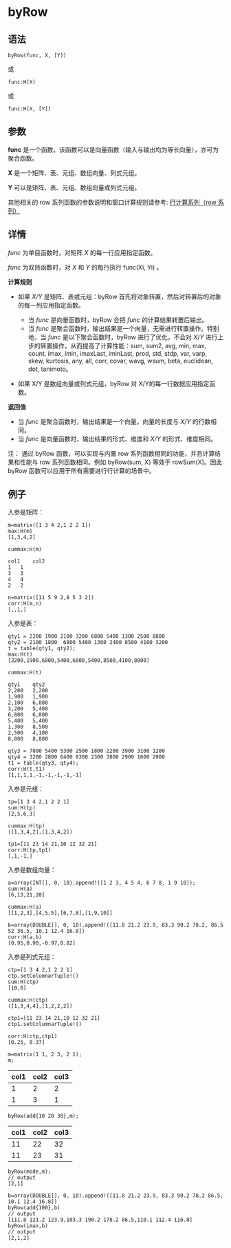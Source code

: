 # byRow

## 语法

`byRow(func, X, [Y])`

或

`func:H(X)`

或

`func:H(X, [Y])`

## 参数

**func** 是一个函数。该函数可以是向量函数（输入与输出均为等长向量），亦可为聚合函数。

**X** 是一个矩阵、表、元组、数组向量、列式元组。

**Y** 可以是矩阵、表、元组、数组向量或列式元组。

其他相关的 row 系列函数的参数说明和窗口计算规则请参考: [行计算系列（row 系列）](../themes/rowFunctions.md)

## 详情

*func* 为单目函数时，对矩阵 *X*
的每一行应用指定函数。

*func* 为双目函数时，对 *X* 和 *Y* 的每行执行 func(Xi, Yi) 。

**计算规则**

* 如果 *X/Y* 是矩阵、表或元组：byRow 首先将对象转置，然后对转置后的对象的每一列应用指定函数。

  + 当 *func* 是向量函数时，byRow 会把 *func* 的计算结果转置后输出。
  + 当 *func* 是聚合函数时，输出结果是一个向量，无需进行转置操作。特别地，当 *func*
    是以下聚合函数时，byRow 进行了优化，不会对 *X*/*Y* 进行上步的转置操作，从而提高了计算性能：sum,
    sum2, avg, min, max, count, imax, imin, imaxLast, iminLast, prod,
    std, stdp, var, varp, skew, kurtosis, any, all, corr, covar, wavg,
    wsum, beta, euclidean, dot, tanimoto。
* 如果 X/Y 是数组向量或列式元组，byRow 对 X/Y的每一行数据应用指定函数。

**返回值**

* 当 *func* 是聚合函数时，输出结果是一个向量。向量的长度与 *X/Y* 的行数相同。
* 当 *func* 是向量函数时，输出结果的形式、维度和 *X/Y* 的形式、维度相同。

注： 通过 byRow 函数，可以实现与内置 row
系列函数相同的功能，并且计算结果和性能与 row 系列函数相同。例如 byRow(sum, X) 等效于 rowSum(X)。因此 byRow
函数可以应用于所有需要进行行计算的场景中。

## 例子

入参是矩阵：

```
m=matrix([1 3 4 2,1 2 2 1])
max:H(m)
[1,3,4,2]

cummax:H(m)

col1	col2
1	1
3	3
4	4
2	2

n=matrix([11 5 9 2,8 5 3 2])
corr:H(m,n)
[,,1,]
```

入参是表：

```
qty1 = 2200 1900 2100 3200 6800 5400 1300 2500 8800
qty2 = 2100 1800  6800 5400 1300 2400 8500 4100 3200
t = table(qty1, qty2);
max:H(t)
[2200,1900,6800,5400,6800,5400,8500,4100,8800]

cummax:H(t)

qty1	qty2
2,200	2,200
1,900	1,900
2,100	6,800
3,200	5,400
6,800	6,800
5,400	5,400
1,300	8,500
2,500	4,100
8,800	8,800

qty3 = 7800 5400 5300 2500 1800 2200 3900 3100 1200
qty4 = 3200 2800 6400 8300 2300 3800 2900 1600 2900
t1 = table(qty3, qty4);
corr:H(t,t1)
[1,1,1,1,-1,-1,-1,-1,-1]
```

入参是元组：

```
tp=[1 3 4 2,1 2 2 1]
sum:H(tp)
[2,5,6,3]

cummax:H(tp)
([1,3,4,2],[1,3,4,2])

tp1=[11 23 14 21,10 12 32 21]
corr:H(tp,tp1)
[,1,-1,]
```

入参是数组向量：

```
a=array(INT[], 0, 10).append!([1 2 3, 4 5 4, 6 7 8, 1 9 10]);
sum:H(a)
[6,13,21,20]

cummax:H(a)
[[1,2,3],[4,5,5],[6,7,8],[1,9,10]]

b=array(DOUBLE[], 0, 10).append!([11.8 21.2 23.9, 83.3 90.2 78.2, 86.5 52 36.5, 10.1 12.4 16.8])
corr:H(a,b)
[0.95,0.90,-0.97,0.82]
```

入参是列式元组：

```
ctp=[1 3 4 2,1 2 2 1]
ctp.setColumnarTuple!()
sum:H(ctp)
[10,6]

cummax:H(ctp)
([1,3,4,4],[1,2,2,2])

ctp1=[11 23 14 21,10 12 32 21]
ctp1.setColumnarTuple!()

corr:H(ctp,ctp1)
[0.25, 0.37]
```

```
m=matrix(1 1, 2 3, 2 1);
m;
```

| col1 | col2 | col3 |
| --- | --- | --- |
| 1 | 2 | 2 |
| 1 | 3 | 1 |

```
byRow(add{10 20 30},m);
```

| col1 | col2 | col3 |
| --- | --- | --- |
| 11 | 22 | 32 |
| 11 | 23 | 31 |

```
byRow(mode,m);
// output
[2,1]
```

```
b=array(DOUBLE[], 0, 10).append!([11.8 21.2 23.9, 83.3 90.2 78.2 86.5, 10.1 12.4 16.8])
byRow(add{100},b)
// output
[111.8 121.2 123.9,183.3 190.2 178.2 86.5,110.1 112.4 116.8]
byRow(imax,b)
// output
[2,1,2]
```

